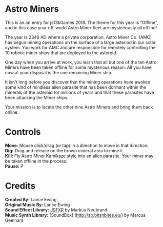 # Astro Miners
This is an an entry for js13kGames 2018. The theme for this year is "Offline", and in this case your off-world Astro Miner fleet are mysteriously all offline!

The year is 2349 AD where a private corporation, Astro Miner Co. (AMC) has begun mining operations on the surface of a large asteriod in our solar system. You work for AMC and are responsible for remotely controlling the 10 robotic miner ships that are deployed to the asteroid.

One day when you arrive at work, you learn that all but one of the ten Astro Miners have been taken offline for some mysterious reason. All you have now at your disposal is the one remaining Miner ship.

It isn't long before you discover that the mining operations have awoken some kind of mindless alien parasite that has been dormant within the minerals of the asteroid for millions of years and that these parasites have been attacking the Miner ships.

Your mission is to locate the other nine Astro Miners and bring them back online.

# Controls
**Move:** Mouse click/drag (or tap) in a direction to move in that direction.  
**Dig:** Drag and release on the brown mineral area to mine it.  
**Kill:** Fly Astro Miner Kamikaze style into an alien parasite. Your miner may be taken offline in the process.  
**Pause:** P  

# Credits
**Created By:** Lance Ewing  
**Original Music By:** Lance Ewing  
**Sound Effect Library:** [JSFXR](https://github.com/mneubrand/jsfxr) by Markus Neubrand  
**Music Synth Library:** [SoundBox] (http://sb.bitsnbites.eu/) by Marcus Geelnard  

